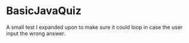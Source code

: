 # BasicJavaQuiz

A small test I expanded upon to make sure it could loop in case the user input the wrong answer.
